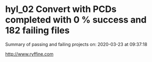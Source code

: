 # hyl_02 Convert with PCDs completed with 0 % success and 182 failing files

Summary of passing and failing projects on: 2020-03-23 at 09:37:18

http://www.ryffine.com
